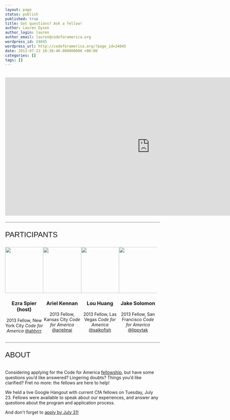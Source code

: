```yaml
---
layout: page
status: publish
published: true
title: Got questions? Ask a fellow!
author: Lauren Dyson
author_login: lauren
author_email: lauren@codeforamerica.org
wordpress_id: 24045
wordpress_url: http://codeforamerica.org/?page_id=24045
date: 2013-07-22 16:38:40.000000000 +00:00
categories: []
tags: []
---
```

<div class="hangout">
<iframe width="940" height="450" src="http://www.youtube.com/embed/x19z4ELz98E" frameborder="0" allowfullscreen></iframe>
</div>
<span class="line"></span>
<div id="participants">
<div class="title">Participants</div>
<div class="four"><img src="http://codeforamerica.org/wp-content/uploads/2012/10/Ezra_Spier-150x150.jpg" alt="" title="Ezra Spier" width="150" height="150" size-thumbnail" /></a>
<h3>Ezra Spier (host)</h3>
2013 Fellow, New York City
<em>Code for America</em>
<a href="https://twitter.com/ahhrrr">@ahhrrr</a>
</div>
<div class="four"><img title="Ariel Kennan" src="http://codeforamerica.org/wp-content/uploads/2012/10/Ariel_Kennan-150x150.jpg" alt="" width="150" height="150" />
<h3>Ariel Kennan</h3>
2013 Fellow, Kansas City
<em>Code for America</em>
<a href="https://twitter.com/arielmai">@arielmai</a>
</div>
<div class="four"><img title="Lou Huang" src="http://codeforamerica.org/wp-content/uploads/2012/10/louhuang_headshot2-150x150.jpg" alt="" width="150" height="150" />
<h3>Lou Huang</h3>
2013 Fellow, Las Vegas
<em>Code for America</em>
<a href="https://twitter.com/saikofish">@saikofish</a>
</div>
<div class="four"><img src="http://codeforamerica.org/wp-content/uploads/2012/10/jsolomon_headshot-150x150.jpg" alt="" title="Jake Solomon" width="150" height="150" size-thumbnail" /></a>
<h3>Jake Solomon</h3>
2013 Fellow, San Francisco
<em>Code for America</em>
<a href="https://twitter.com/lipytak">@lippytak</a>
</div>
<span class="line"></span>
<div class="title">About</div>

<p>Considering applying for the Code for America <a href="http://codeforamerica.org/fellows">fellowship</a>, but have some questions you’d like answered? Lingering doubts? Things you’d like clarified? Fret no more: the fellows are here to help!

We held a live Google Hangout with current CfA fellows on Tuesday, July 23. Fellows were available to speak about our experiences, and answer any questions about the program and application process.

And don't forget to <a href="http://codeforamerica.org/fellows/apply/">apply by July 31!</a>

<style>
.four {
width:24.5%;
float:left;
margin-top:6px;
margin-bottom:28px;
text-align:center;
}
.four p{
margin:5px 0px;
line-height:1em;
}
.five {
width:20%;
float:left;
margin-top:6px;
margin-bottom:28px;
text-align:center;
}
.five p{
margin:5px 0px;
line-height:1em;
}
.gutter{
width: 2%;
	float:left;
}
.title {
	font-family: 'Oswald', sans-serif;
	font-size: 24px;
	color: #191919;
	text-transform: uppercase;
        padding:20px 0px
}
.line {
        border-top: 3px solid #CCC;
        width: 100%;
        display: block;
        clear: both;
        margin-bottom: 5px;
}
.hangout{
  padding:20px 0px;

}
</style>
